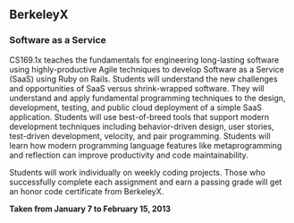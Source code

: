 ## BerkeleyX
### Software as a Service

CS169.1x teaches the fundamentals for engineering long-lasting software using highly-productive Agile techniques to develop Software as a Service (SaaS) using Ruby on Rails. Students will understand the new challenges and opportunities of SaaS versus shrink-wrapped software. They will understand and apply fundamental programming techniques to the design, development, testing, and public cloud deployment of a simple SaaS application. Students will use best-of-breed tools that support modern development techniques including behavior-driven design, user stories, test-driven development, velocity, and pair programming. Students will learn how modern programming language features like metaprogramming and reflection can improve productivity and code maintainability.

Students will work individually on weekly coding projects. Those who successfully complete each assignment and earn a passing grade will get an honor code certificate from BerkeleyX.

**Taken from January 7 to February 15, 2013** 